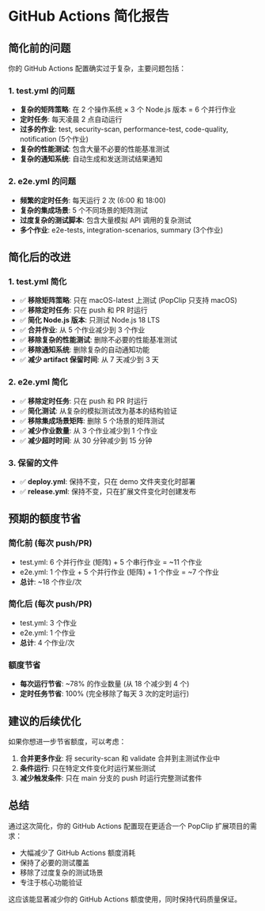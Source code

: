 # GitHub Actions 简化报告

## 简化前的问题

你的 GitHub Actions 配置确实过于复杂，主要问题包括：

### 1. test.yml 的问题
- **复杂的矩阵策略**: 在 2 个操作系统 × 3 个 Node.js 版本 = 6 个并行作业
- **定时任务**: 每天凌晨 2 点自动运行
- **过多的作业**: test, security-scan, performance-test, code-quality, notification (5个作业)
- **复杂的性能测试**: 包含大量不必要的性能基准测试
- **复杂的通知系统**: 自动生成和发送测试结果通知

### 2. e2e.yml 的问题
- **频繁的定时任务**: 每天运行 2 次 (6:00 和 18:00)
- **复杂的集成场景**: 5 个不同场景的矩阵测试
- **过度复杂的测试脚本**: 包含大量模拟 API 调用的复杂测试
- **多个作业**: e2e-tests, integration-scenarios, summary (3个作业)

## 简化后的改进

### 1. test.yml 简化
- ✅ **移除矩阵策略**: 只在 macOS-latest 上测试 (PopClip 只支持 macOS)
- ✅ **移除定时任务**: 只在 push 和 PR 时运行
- ✅ **简化 Node.js 版本**: 只测试 Node.js 18 LTS
- ✅ **合并作业**: 从 5 个作业减少到 3 个作业
- ✅ **移除复杂的性能测试**: 删除不必要的性能基准测试
- ✅ **移除通知系统**: 删除复杂的自动通知功能
- ✅ **减少 artifact 保留时间**: 从 7 天减少到 3 天

### 2. e2e.yml 简化
- ✅ **移除定时任务**: 只在 push 和 PR 时运行
- ✅ **简化测试**: 从复杂的模拟测试改为基本的结构验证
- ✅ **移除集成场景矩阵**: 删除 5 个场景的矩阵测试
- ✅ **减少作业数量**: 从 3 个作业减少到 1 个作业
- ✅ **减少超时时间**: 从 30 分钟减少到 15 分钟

### 3. 保留的文件
- ✅ **deploy.yml**: 保持不变，只在 demo 文件夹变化时部署
- ✅ **release.yml**: 保持不变，只在扩展文件变化时创建发布

## 预期的额度节省

### 简化前 (每次 push/PR)
- test.yml: 6 个并行作业 (矩阵) + 5 个串行作业 = ~11 个作业
- e2e.yml: 1 个作业 + 5 个并行作业 (矩阵) + 1 个作业 = ~7 个作业
- **总计**: ~18 个作业/次

### 简化后 (每次 push/PR)
- test.yml: 3 个作业
- e2e.yml: 1 个作业
- **总计**: 4 个作业/次

### 额度节省
- **每次运行节省**: ~78% 的作业数量 (从 18 个减少到 4 个)
- **定时任务节省**: 100% (完全移除了每天 3 次的定时运行)

## 建议的后续优化

如果你想进一步节省额度，可以考虑：

1. **合并更多作业**: 将 security-scan 和 validate 合并到主测试作业中
2. **条件运行**: 只在特定文件变化时运行某些测试
3. **减少触发条件**: 只在 main 分支的 push 时运行完整测试套件

## 总结

通过这次简化，你的 GitHub Actions 配置现在更适合一个 PopClip 扩展项目的需求：
- 大幅减少了 GitHub Actions 额度消耗
- 保持了必要的测试覆盖
- 移除了过度复杂的测试场景
- 专注于核心功能验证

这应该能显著减少你的 GitHub Actions 额度使用，同时保持代码质量保证。
